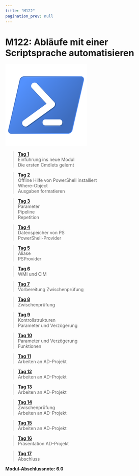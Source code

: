 ```yaml
---
title: "M122"
pagination_prev: null
---
```


# M122: Abläufe mit einer Scriptsprache automatisieren

![logo_module](/data/m122/powershell_logo.png)

> [**Tag 1**](./tag-0001.md)  
> Einführung ins neue Modul  
> Die ersten Cmdlets gelernt

> [**Tag 2**](./tag-0002.md)  
> Offline Hilfe von PowerShell installiert  
> Where-Object  
> Ausgaben formatieren

> [**Tag 3**](./tag-0003.md)  
> Parameter  
> Pipeline  
> Repetition

> [**Tag 4**](./tag-0004.md)  
> Datenspeicher von PS  
> PowerShell-Provider

> [**Tag 5**](./tag-0005.md)  
> Aliase  
> PSProvider

> [**Tag 6**](./tag-0006.md)  
> WMI und CIM

> [**Tag 7**](./tag-0007.md)  
> Vorbereitung Zwischenprüfung

> [**Tag 8**](./tag-0008.md)  
> Zwischenprüfung

> [**Tag 9**](./tag-0009.md)  
> Kontrollstrukturen  
> Parameter und Verzögerung

> [**Tag 10**](./tag-0010.md)  
> Parameter und Verzögerung  
> Funktionen

> [**Tag 11**](./tag-0011.md)  
> Arbeiten an AD-Projekt

> [**Tag 12**](./tag-0012.md)  
> Arbeiten an AD-Projekt

> [**Tag 13**](./tag-0013.md)  
> Arbeiten an AD-Projekt

> [**Tag 14**](./tag-0014.md)  
> Zwischenprüfung  
> Arbeiten an AD-Projekt

> [**Tag 15**](./tag-0015.md)  
> Arbeiten an AD-Projekt

> [**Tag 16**](./tag-0016.md)  
> Präsentation AD-Projekt

> [**Tag 17**](./tag-0017.md)  
> Abschluss

**Modul-Abschlussnote: 6.0**
